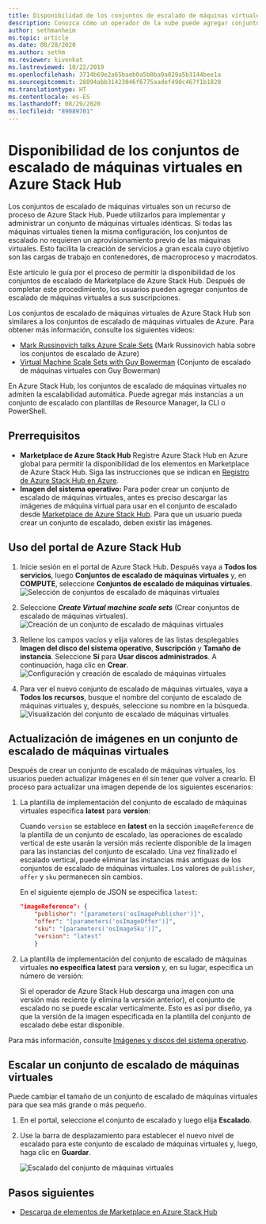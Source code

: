 ```yaml
---
title: Disponibilidad de los conjuntos de escalado de máquinas virtuales en Azure Stack Hub
description: Conozca cómo un operador de la nube puede agregar conjuntos de escalado de máquinas virtuales a Marketplace de Azure Stack Hub.
author: sethmanheim
ms.topic: article
ms.date: 08/28/2020
ms.author: sethm
ms.reviewer: kivenkat
ms.lastreviewed: 10/22/2019
ms.openlocfilehash: 3714b69e2a65baeb0a5b0ba9a029a5b3144bee1a
ms.sourcegitcommit: 28894abb31423046f6775aadef490c467f1b1820
ms.translationtype: HT
ms.contentlocale: es-ES
ms.lasthandoff: 08/29/2020
ms.locfileid: "89089701"
---
```

# <a name="make-virtual-machine-scale-sets-available-in-azure-stack-hub"></a>Disponibilidad de los conjuntos de escalado de máquinas virtuales en Azure Stack Hub

Los conjuntos de escalado de máquinas virtuales son un recurso de proceso de Azure Stack Hub. Puede utilizarlos para implementar y administrar un conjunto de máquinas virtuales idénticas. Si todas las máquinas virtuales tienen la misma configuración, los conjuntos de escalado no requieren un aprovisionamiento previo de las máquinas virtuales. Esto facilita la creación de servicios a gran escala cuyo objetivo son las cargas de trabajo en contenedores, de macroproceso y macrodatos.

Este artículo le guía por el proceso de permitir la disponibilidad de los conjuntos de escalado de Marketplace de Azure Stack Hub. Después de completar este procedimiento, los usuarios pueden agregar conjuntos de escalado de máquinas virtuales a sus suscripciones.

Los conjuntos de escalado de máquinas virtuales de Azure Stack Hub son similares a los conjuntos de escalado de máquinas virtuales de Azure. Para obtener más información, consulte los siguientes vídeos:

* [Mark Russinovich talks Azure Scale Sets](https://channel9.msdn.com/Blogs/Regular-IT-Guy/Mark-Russinovich-Talks-Azure-Scale-Sets/) (Mark Russinovich habla sobre los conjuntos de escalado de Azure)
* [Virtual Machine Scale Sets with Guy Bowerman](https://channel9.msdn.com/Shows/Cloud+Cover/Episode-191-Virtual-Machine-Scale-Sets-with-Guy-Bowerman) (Conjunto de escalado de máquinas virtuales con Guy Bowerman)

En Azure Stack Hub, los conjuntos de escalado de máquinas virtuales no admiten la escalabilidad automática. Puede agregar más instancias a un conjunto de escalado con plantillas de Resource Manager, la CLI o PowerShell.

## <a name="prerequisites"></a>Prerrequisitos

* **Marketplace de Azure Stack Hub** Registre Azure Stack Hub en Azure global para permitir la disponibilidad de los elementos en Marketplace de Azure Stack Hub. Siga las instrucciones que se indican en [Registro de Azure Stack Hub en Azure](azure-stack-registration.md).
* **Imagen del sistema operativo:** Para poder crear un conjunto de escalado de máquinas virtuales, antes es preciso descargar las imágenes de máquina virtual para usar en el conjunto de escalado desde [Marketplace de Azure Stack Hub](azure-stack-download-azure-marketplace-item.md). Para que un usuario pueda crear un conjunto de escalado, deben existir las imágenes.

## <a name="use-the-azure-stack-hub-portal"></a>Uso del portal de Azure Stack Hub

1. Inicie sesión en el portal de Azure Stack Hub. Después vaya a **Todos los servicios**, luego **Conjuntos de escalado de máquinas virtuales** y, en **COMPUTE**, seleccione **Conjuntos de escalado de máquinas virtuales**.
   ![Selección de conjuntos de escalado de máquinas virtuales](media/azure-stack-compute-add-scalesets/all-services.png)

2. Seleccione ***Create Virtual machine scale sets*** (Crear conjuntos de escalado de máquinas virtuales).
   ![Creación de un conjunto de escalado de máquinas virtuales](media/azure-stack-compute-add-scalesets/create-scale-set.png)

3. Rellene los campos vacíos y elija valores de las listas desplegables **Imagen del disco del sistema operativo**, **Suscripción** y **Tamaño de instancia**. Seleccione **Sí** para **Usar discos administrados**. A continuación, haga clic en **Crear**.
    ![Configuración y creación de escalado de máquinas virtuales](media/azure-stack-compute-add-scalesets/create.png)

4. Para ver el nuevo conjunto de escalado de máquinas virtuales, vaya a **Todos los recursos**, busque el nombre del conjunto de escalado de máquinas virtuales y, después, seleccione su nombre en la búsqueda.
   ![Visualización del conjunto de escalado de máquinas virtuales](media/azure-stack-compute-add-scalesets/search.png)

## <a name="update-images-in-a-virtual-machine-scale-set"></a>Actualización de imágenes en un conjunto de escalado de máquinas virtuales

Después de crear un conjunto de escalado de máquinas virtuales, los usuarios pueden actualizar imágenes en él sin tener que volver a crearlo. El proceso para actualizar una imagen depende de los siguientes escenarios:

1. La plantilla de implementación del conjunto de escalado de máquinas virtuales especifica **latest** para **version**:  

   Cuando `version` se establece en **latest** en la sección `imageReference` de la plantilla de un conjunto de escalado, las operaciones de escalado vertical de este usarán la versión más reciente disponible de la imagen para las instancias del conjunto de escalado. Una vez finalizado el escalado vertical, puede eliminar las instancias más antiguas de los conjuntos de escalado de máquinas virtuales. Los valores de `publisher`, `offer` y `sku` permanecen sin cambios.

   En el siguiente ejemplo de JSON se especifica `latest`:  

    ```json  
    "imageReference": {
        "publisher": "[parameters('osImagePublisher')]",
        "offer": "[parameters('osImageOffer')]",
        "sku": "[parameters('osImageSku')]",
        "version": "latest"
        }
    ```

2. La plantilla de implementación del conjunto de escalado de máquinas virtuales **no especifica latest** para **version** y, en su lugar, especifica un número de versión:  

    Si el operador de Azure Stack Hub descarga una imagen con una versión más reciente (y elimina la versión anterior), el conjunto de escalado no se puede escalar verticalmente. Esto es así por diseño, ya que la versión de la imagen especificada en la plantilla del conjunto de escalado debe estar disponible.  

Para más información, consulte [Imágenes y discos del sistema operativo](../user/azure-stack-compute-overview.md#operating-system-disks-and-images).  

## <a name="scale-a-virtual-machine-scale-set"></a>Escalar un conjunto de escalado de máquinas virtuales

Puede cambiar el tamaño de un conjunto de escalado de máquinas virtuales para que sea más grande o más pequeño.

1. En el portal, seleccione el conjunto de escalado y luego elija **Escalado**.

2. Use la barra de desplazamiento para establecer el nuevo nivel de escalado para este conjunto de escalado de máquinas virtuales y, luego, haga clic en **Guardar**.

     ![Escalado del conjunto de máquinas virtuales](media/azure-stack-compute-add-scalesets/scale.png)

## <a name="next-steps"></a>Pasos siguientes

* [Descarga de elementos de Marketplace en Azure Stack Hub](azure-stack-download-azure-marketplace-item.md)
